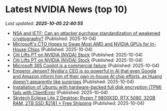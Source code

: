 # Latest NVIDIA News (top 10)
_Last updated: **2025-10-05 22:40:55**_

- [NSA and IETF: Can an attacker purchase standardization of weakened cryptography?](https://blog.cr.yp.to/20251004-weakened.html) (Published: 2025-10-04)
- [Microsoft's CTO Hopes to Swap Most AMD and NVIDIA GPUs for In-House Chips](https://hardware.slashdot.org/story/25/10/04/2142243/microsofts-cto-hopes-to-swap-most-amd-and-nvidia-gpus-for-in-house-chips) (Published: 2025-10-04)
- [Citi Lifts PT on NVIDIA (NVDA) Stock](https://biztoc.com/x/6bf3738d391a25e8) (Published: 2025-10-04)
- [Citi Lifts PT on NVIDIA (NVDA) Stock](https://finance.yahoo.com/news/citi-lifts-pt-nvidia-nvda-211549259.html) (Published: 2025-10-04)
- [Microsoft 365 Copilot is a commercial failure](https://www.perspectives.plus/p/microsoft-365-copilot-commercial-failure) (Published: 2025-10-04)
- [Emperor Jensen? Nvidia's CEO is so powerful in AI that even Google and Amazon inform him of their own in-house AI chip efforts, as Huang doesn't apparently like surprises](https://www.techradar.com/pro/emperor-jensen-nvidias-ceo-is-so-powerful-in-ai-that-even-google-and-amazon-inform-him-of-their-own-in-house-ai-chip-efforts-as-huang-doesnt-apparently-like-surprises) (Published: 2025-10-04)
- [Installation of Ubuntu with hardware-backed full disk encryption (TPM) fails with ClientError](https://askubuntu.com/questions/1556937/installation-of-ubuntu-with-hardware-backed-full-disk-encryption-tpm-fails-wit) (Published: 2025-10-04)
- [Skytech Eclipse Lite 2 Desktop: Ryzen 7 9800X3D, RTX 5080, 32GB RAM, 2TB SSD $2181 + Free Shipping](https://slickdeals.net/f/18661510-skytech-eclipse-lite-2-ryzen-7-9800x3d-rtx-5080-32gb-ddr5-2tb-ssd-2180-99) (Published: 2025-10-04)
